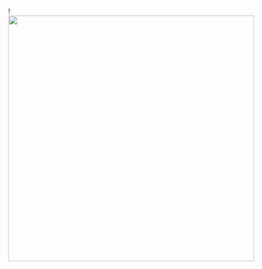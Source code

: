 
!<img src="https://github.com/user-attachments/assets/39573880-6cf6-47cb-a61f-6fd40785cea2" width="500">

